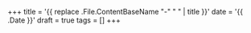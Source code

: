 +++
title = '{{ replace .File.ContentBaseName "-" " " | title }}'
date = '{{ .Date }}'
draft = true
tags = []
+++
